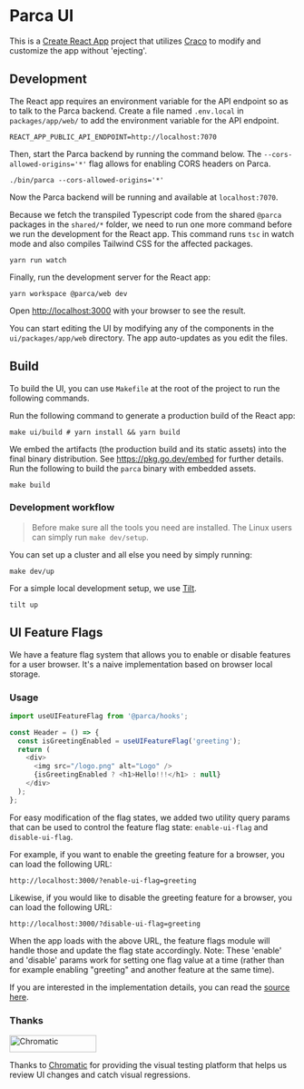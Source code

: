 # Parca UI

This is a [Create React App](https://create-react-app.dev/) project that utilizes [Craco](https://github.com/gsoft-inc/craco) to modify and customize the app without 'ejecting'.

## Development

The React app requires an environment variable for the API endpoint so as to talk to the Parca backend. Create a file named `.env.local` in `packages/app/web/` to add the environment variable for the API endpoint.

```shell
REACT_APP_PUBLIC_API_ENDPOINT=http://localhost:7070
```

Then, start the Parca backend by running the command below. The `--cors-allowed-origins='*'` flag allows for enabling CORS headers on Parca.

```shell
./bin/parca --cors-allowed-origins='*'
```

Now the Parca backend will be running and available at `localhost:7070`.

Because we fetch the transpiled Typescript code from the shared `@parca` packages in the `shared/*` folder, we need to run one more command before we run the development for the React app. This command runs `tsc` in watch mode and also compiles Tailwind CSS for the affected packages.

```shell
yarn run watch
```

Finally, run the development server for the React app:

```shell
yarn workspace @parca/web dev
```

Open [http://localhost:3000](http://localhost:3000) with your browser to see the result.

You can start editing the UI by modifying any of the components in the `ui/packages/app/web` directory. The app auto-updates as you edit the files.

## Build

To build the UI, you can use `Makefile` at the root of the project to run the following commands.

Run the following command to generate a production build of the React app:

```shell
make ui/build # yarn install && yarn build
```

We embed the artifacts (the production build and its static assets) into the final binary distribution.
See https://pkg.go.dev/embed for further details.
Run the following to build the `parca` binary with embedded assets.

```shell
make build
```

### Development workflow

> Before make sure all the tools you need are installed. The Linux users can simply run `make dev/setup`.

You can set up a cluster and all else you need by simply running:

```shell
make dev/up
```

For a simple local development setup, we use [Tilt](https://tilt.dev).

```shell
tilt up
```

## UI Feature Flags

We have a feature flag system that allows you to enable or disable features for a user browser. It's a naive implementation based on browser local storage.

### Usage

```js
import useUIFeatureFlag from '@parca/hooks';

const Header = () => {
  const isGreetingEnabled = useUIFeatureFlag('greeting');
  return (
    <div>
      <img src="/logo.png" alt="Logo" />
      {isGreetingEnabled ? <h1>Hello!!!</h1> : null}
    </div>
  );
};
```

For easy modification of the flag states, we added two utility query params that can be used to control the feature flag state: `enable-ui-flag` and `disable-ui-flag`.

For example, if you want to enable the greeting feature for a browser, you can load the following URL:

```text
http://localhost:3000/?enable-ui-flag=greeting
```

Likewise, if you would like to disable the greeting feature for a browser, you can load the following URL:

```text
http://localhost:3000/?disable-ui-flag=greeting
```

When the app loads with the above URL, the feature flags module will handle those and update the flag state accordingly.
Note: These 'enable' and 'disable' params work for setting one flag value at a time (rather than for example enabling "greeting" and another feature at the same time).

If you are interested in the implementation details, you can read the [source here](packages/shared/functions/src/useUIFeatureFlag/index.ts).

### Thanks

<a href="https://www.chromatic.com/"><img src="https://user-images.githubusercontent.com/321738/84662277-e3db4f80-af1b-11ea-88f5-91d67a5e59f6.png" width="153" height="30" alt="Chromatic" /></a>

Thanks to [Chromatic](https://www.chromatic.com/) for providing the visual testing platform that helps us review UI changes and catch visual regressions.

